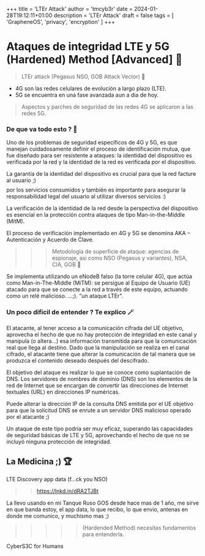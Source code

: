 +++
title = 'LTEr Attack'
author = 'tmcyb3r'
date = 2024-01-28T19:12:11+01:00
description = 'LTEr Attack'
draft = false
tags = [
    'GrapheneOS',
    'privacy',
    'encryption'
]
+++

# Ataques de integridad LTE y 5G (Hardened) Method [Advanced] 🥊

> LTEr attack (Pegasus NSO, GOB Attack Vector) 🪬

+ 4G son las redes celulares de evolución a largo plazo (LTE).
+ 5G se encuentra en una fase avanzada aun a dia de hoy.

> Aspectos y parches de seguridad de las redes 4G se aplicaron a las redes 5G.


### De que va todo esto ? 🥊

Uno de los problemas de seguridad específicos de 4G y 5G, es que manejan cuidadosamente definir el proceso de identificación mutua, que fue diseñado para ser resistente a ataques: la identidad del dispositivo es verificada por la red y la identidad de la red es verificada por el dispositivo.

La garantía de la identidad del dispositivo es crucial para que la red facture al usuario ;) $$$$ por los servicios consumidos y también es importante para asegurar la responsabilidad legal del usuario al utilizar diversos servicios :)

La verificación de la identidad de la red desde la perspectiva del dispositivo es esencial en la protección contra ataques de tipo Man-in-the-Middle (MitM).

El proceso de verificación implementado en 4G y 5G se denomina AKA – Autenticación y Acuerdo de Clave.


>>> Metodologia de superficie de ataque: agencias de espionaje, asi como NSO (Pegasus y variantes), NSA, CIA, GOB 🥊

Se implementa utilizando un eNodeB falso (la torre celular 4G), que actúa como Man-in-The-Middle (MiTM): se persigue al Equipo de Usuario (UE) atacado para que se conecte a la red a través de este equipo, actuando como un relé malicioso. ...;). "un ataque LTEr".

### Un poco dificil de entender ? Te explico 🪄

El atacante, al tener acceso a la comunicación cifrada del UE objetivo, aprovecha el hecho de que no hay protección de integridad en este canal y manipula (o altera...) esa información transmitida para que la comunicación real que llega al destino. 
Dado que la manipulación se realiza en el canal cifrado, el atacante tiene que alterar la comunicación de tal manera que se produzca el contenido deseado después del descifrado.

El objetivo del ataque es realizar lo que se conoce como suplantación de DNS. Los servidores de nombres de dominio (DNS) son los elementos de la red de Internet que se encargan de convertir las direcciones de Internet textuales (URL) en direcciones IP numéricas.

Puede alterar la dirección IP de la consulta DNS emitida por el UE objetivo para que la solicitud DNS se enrute a un servidor DNS malicioso operado por el atacante ;)

Un ataque de este tipo podría ser muy eficaz, superando las capacidades de seguridad básicas de LTE y 5G, aprovechando el hecho de que no se incluyó ninguna protección de integridad.

##  La Medicina ;) 🏆

 LTE Discovery app data (f...ck you NSO) 

>> https://lnkd.in/dRA2TJBt 

La llevo usando en mi Tanque Ruso GOS desde hace mas de 1 año, me sirve en que banda estoy, el app data, lo que recibo, lo que envio, antenas en donde me comunico, y muchismo mas ;)

>>>>> (Hardended Method) necesitas fundamentos para entenderla.

CyberS3C for Humans
